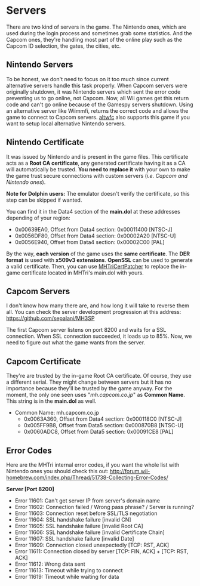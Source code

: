 # Servers
There are two kind of servers in the game. The Nintendo ones, which are used during the login process and sometimes grab some statistics. And the Capcom ones, they're handling most part of the online play such as the Capcom ID selection, the gates, the cities, etc.



Nintendo Servers
----------------
To be honest, we don't need to focus on it too much since current alternative servers handle this task properly. When Capcom servers were originally shutdown, it was Nintendo servers which sent the error code preventing us to go online, not Capcom. Now, all Wii games get this return code and can't go online because of the Gamespy servers shutdown. Using an alternative server like Wiimmfi, returns the correct code and allows the game to connect to Capcom servers. [altwfc](https://github.com/polaris-/dwc_network_server_emulator) also supports this game if you want to setup local alternative Nintendo servers.



Nintendo Certificate
--------------------
It was issued by Nintendo and is present in the game files. This certificate acts as a **Root CA certificate**, any generated certificate having it as a CA will automatically be trusted. **You need to replace it** with your own to make the game trust secure connections with custom servers (_i.e. Capcom and Nintendo ones_).

**Note for Dolphin users:** The emulator doesn't verify the certificate, so this step can be skipped if wanted.

You can find it in the Data4 section of the **main.dol** at these addresses depending of your region:
 * 0x00639EA0, Offset from Data4 section: 0x00011400 [NTSC-J]
 * 0x0056DF80, Offset from Data4 section: 0x00002A20 [NTSC-U]
 * 0x0056E940, Offset from Data4 section: 0x00002C00 [PAL]

By the way, **each version** of the game uses the **same certificate**. The **DER format** is used with **x509v3 extensions**. **OpenSSL** can be used to generate a valid certificate. Then, you can use [MHTriCertPatcher](https://github.com/sepalani/MH3SP/tree/master/cert) to replace the in-game certificate located in MHTri's main.dol with yours.



Capcom Servers
--------------
I don't know how many there are, and how long it will take to reverse them all. You can check the server development progression at this address: https://github.com/sepalani/MH3SP

The first Capcom server listens on port 8200 and waits for a SSL connection. When SSL connection succeeded, it loads up to 85%. Now, we need to figure out what the game wants from the server.



Capcom Certificate
------------------
They're are trusted by the in-game Root CA certificate. Of course, they use a different serial. They might change between servers but it has no importance because they'll be trusted by the game anyway. For the moment, the only one seen uses "_mh.capcom.co.jp_" as **Common Name**. This string is in the **main.dol** as well.

 * Common Name: mh.capcom.co.jp
   * 0x0063A360, Offset from Data4 section: 0x000118C0 [NTSC-J]
   * 0x005FF9B8, Offset from Data5 section: 0x000870B8 [NTSC-U]
   * 0x0060ADC8, Offset from Data5 section: 0x00091CE8 [PAL]


Error Codes
-----------
Here are the MHTri internal error codes, if you want the whole list with Nintendo ones you should check this out: http://forum.wii-homebrew.com/index.php/Thread/51738-Collecting-Error-Codes/

**Server [Port 8200]**
 * Error 11601: Can't get server IP from server's domain name
 * Error 11602: Connection failed / Wrong pass phrase? / Server is running?
 * Error 11603: Connection reset before SSL/TLS negotiation
 * Error 11604: SSL handshake failure [invalid CN]
 * Error 11605: SSL handshake failure [invalid Root CA]
 * Error 11606: SSL handshake failure [invalid Certificate Chain]
 * Error 11607: SSL handshake failure [invalid Date]
 * Error 11609: Connection closed unexpectedly [TCP: RST, ACK]
 * Error 11611: Connection closed by server [TCP: FIN, ACK] + [TCP: RST, ACK]
 * Error 11612: Wrong data sent
 * Error 11613: Timeout while trying to connect
 * Error 11619: Timeout while waiting for data
